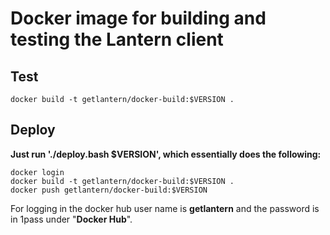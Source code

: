 # Docker image for building and testing the Lantern client

## Test

`docker build -t getlantern/docker-build:$VERSION .`

## Deploy

**Just run './deploy.bash $VERSION', which essentially does the following:**

```
docker login
docker build -t getlantern/docker-build:$VERSION .
docker push getlantern/docker-build:$VERSION
```

For logging in the docker hub user name is **getlantern** and the password is in 1pass under "**Docker Hub**".

